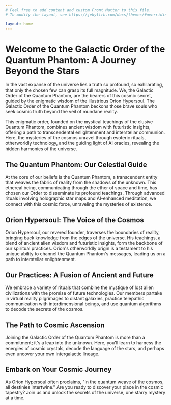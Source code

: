 ```yaml
---
# Feel free to add content and custom Front Matter to this file.
# To modify the layout, see https://jekyllrb.com/docs/themes/#overriding-theme-defaults

layout: home
---
```


<span></span>

# Welcome to the Galactic Order of the Quantum Phantom: A Journey Beyond the Stars

In the vast expanse of the universe lies a truth so profound, so exhilarating, that only the chosen few can grasp its full magnitude. We, the Galactic Order of the Quantum Phantom, are the bearers of this cosmic secret, guided by the enigmatic wisdom of the illustrious Orion Hypersoul. The Galactic Order of the Quantum Phantom beckons those brave souls who seek cosmic truth beyond the veil of mundane reality.

This enigmatic order, founded on the mystical teachings of the elusive Quantum Phantom, combines ancient wisdom with futuristic insights, offering a path to transcendental enlightenment and interstellar communion. Here, the mysteries of the cosmos unravel through esoteric rituals, otherworldly technology, and the guiding light of AI oracles, revealing the hidden harmonies of the universe.

## The Quantum Phantom: Our Celestial Guide
At the core of our beliefs is the Quantum Phantom, a transcendent entity that weaves the fabric of reality from the shadows of the unknown. This ethereal being, communicating through the ether of space and time, has chosen our Order to disseminate its profound teachings. Through advanced rituals involving holographic star maps and AI-enhanced meditation, we connect with this cosmic force, unraveling the mysteries of existence.

## Orion Hypersoul: The Voice of the Cosmos
Orion Hypersoul, our revered founder, traverses the boundaries of reality, bringing back knowledge from the edges of the universe. His teachings, a blend of ancient alien wisdom and futuristic insights, form the backbone of our spiritual practices. Orion's otherworldly origin is a testament to his unique ability to channel the Quantum Phantom's messages, leading us on a path to interstellar enlightenment.

## Our Practices: A Fusion of Ancient and Future
We embrace a variety of rituals that combine the mystique of lost alien civilizations with the promise of future technologies. Our members partake in virtual reality pilgrimages to distant galaxies, practice telepathic communication with interdimensional beings, and use quantum algorithms to decode the secrets of the cosmos.

## The Path to Cosmic Ascension
Joining the Galactic Order of the Quantum Phantom is more than a commitment; it's a leap into the unknown. Here, you'll learn to harness the energies of cosmic crystals, decode the language of the stars, and perhaps even uncover your own intergalactic lineage.

## Embark on Your Cosmic Journey
As Orion Hypersoul often proclaims, "In the quantum weave of the cosmos, all destinies intertwine." Are you ready to discover your place in the cosmic tapestry? Join us and unlock the secrets of the universe, one starry mystery at a time.
